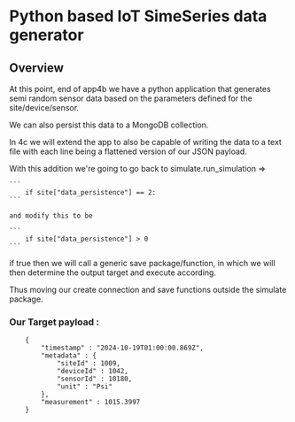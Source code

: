 # Python based IoT SimeSeries data generator

## Overview

At this point, end of app4b we have a python application that generates semi random sensor data based on the parameters defined for the
site/device/sensor.

We can also persist this data to a MongoDB collection.

In 4c we will extend the app to also be capable of writing the data to a text file with each line being a flattened version of our JSON
payload. 

With this addition we're going to go back to simulate.run_simulation => 

	```
		if site["data_persistence"] == 2:
	``` 

	and modify this to be 

	```
		if site["data_persistence"] > 0
	```

if true then we will call a generic save package/function, in which we will then determine the output target and execute according.

Thus moving our create connection and save functions outside the simulate package.


### Our Target payload :
```
	{
		"timestamp" : "2024-10-19T01:00:00.869Z",
		"metadata" : {
			"siteId" : 1009,
			"deviceId" : 1042,
			"sensorId" : 10180,
			"unit" : "Psi"
		},
		"measurement" : 1015.3997
	}
```


